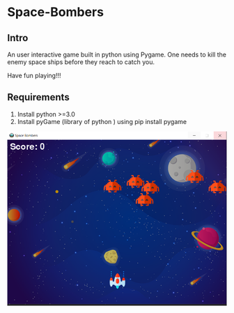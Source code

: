# Space-Bombers

## Intro
An user interactive game built in python using Pygame. One needs to kill the enemy space ships before they reach to catch you.

Have fun playing!!!

## Requirements

1. Install python >=3.0
2. Install pyGame (library of python ) using pip install pygame

![Space Bombers](https://github.com/umairanis03/Space-Bombers/blob/master/game.png)
